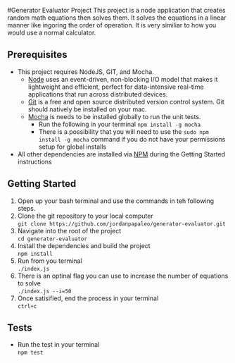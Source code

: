 #Generator Evaluator Project
This project is a node application that creates random math equations then solves them.  It solves the equations in a linear manner like ingoring the order of operation.  It is very similiar to how you would use a normal calculator. 


## Prerequisites
- This project requires NodeJS, GIT, and Mocha.  
  - [Node](https://nodejs.org) uses an event-driven, non-blocking I/O model that makes it lightweight and efficient, perfect for data-intensive real-time applications that run across distributed devices.   
  - [Git](https://git-scm.com) is a free and open source distributed version control system.  Git should natively be installed on your mac.
  - [Mocha](http://mochajs.org/) is needs to be installed globally to run the unit tests.
    - Run the following in your terminal ```npm install -g mocha```  
    - There is a possibility that you will need to use the ```sudo npm install -g mocha``` command if you do not have your permissions setup for global installs
- All other dependencies are installed via [NPM](https://www.npmjs.com/) during the Getting Started instructions


## Getting Started
1. Open up your bash terminal and use the commands in teh following steps.
1. Clone the git repository to your local computer<br> ```git clone https://github.com/jordanpapaleo/generator-evaluator.git```
1. Navigate into the root of the project<br> ```cd generator-evaluator```
1. Install the dependencies and build the project<br> ```npm install```
1. Run from you terminal<br> ```./index.js```
1. There is an optinal flag you can use to increase the number of equations to solve<br> ```./index.js --i=50```
1. Once satisified, end the process in your terminal<br> ```ctrl+c```

## Tests
- Run the test in your terminal<br>```npm test```

